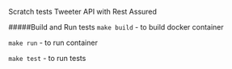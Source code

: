 Scratch tests Tweeter API with Rest Assured

#####Build and Run tests
`make build` - to build docker container <p>
`make run` - to run container <p>
`make test` - to run tests <p>